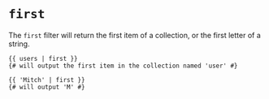 # `first`
The `first` filter will return the first item of a collection, or the first letter of a string.
```
{{ users | first }}
{# will output the first item in the collection named 'user' #}

{{ 'Mitch' | first }}
{# will output 'M' #}
```